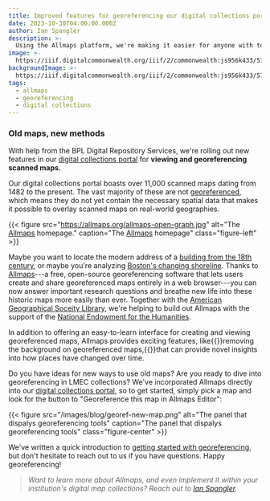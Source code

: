 ```yaml
---
title: Improved features for georeferencing our digital collections portal
date: 2023-10-30T04:00:00.000Z
author: Ian Spangler
description: >-
  Using the Allmaps platform, we're making it easier for anyone with to get started georeferencing maps in the Leventhal Center's collections
image: >-
  https://iiif.digitalcommonwealth.org/iiif/2/commonwealth:js956k433/574,619,8069,5665/pct:20/0/default.jpg
backgroundImage: >-
  https://iiif.digitalcommonwealth.org/iiif/2/commonwealth:js956k433/574,619,8069,5665/pct:20/0/default.jpg
tags:
  - allmaps
  - georeferencing
  - digital collections
---
```


### Old maps, new methods

With help from the BPL Digital Repository Services, we're rolling out new features in our [digital collections portal](https://collections.leventhalmap.org) for **viewing and georeferencing scanned maps.**

Our digital collections portal boasts over 11,000 scanned maps dating from 1482 to the present. The vast majority of these are not [georeferenced](https://leventhalmap.org/projects/digital-projects/georeferencing), which means they do not yet contain the necessary spatial data that makes it possible to overlay scanned maps on real-world geographies.

{{< figure src="https://allmaps.org/allmaps-open-graph.jpg" alt="The [Allmaps](https://allmaps.org) homepage." caption="The [Allmaps](https://allmaps.org) homepage" class="figure-left" >}}

Maybe you want to locate the modern address of a [building from the 18th century](https://collections.leventhalmap.org/search/commonwealth:q524mv09k), or maybe you're analyzing [Boston's changing shoreline](https://collections.leventhalmap.org/search/commonwealth:x633f8662). Thanks to [Allmaps](https://www.leventhalmap.org/articles/bert-spaan-interview/)---a free, open-source georeferencing software that lets users create and share georeferenced maps entirely in a web browser---you can now answer important research questions and breathe new life into these historic maps more easily than ever. Together with the [American Geographical Soceity Library](https://uwm.edu/libraries/agsl/), we're helping to build out Allmaps with the support of the [National Endowment for the Humanities](https://www.neh.gov/blog/announcing-new-odh-awards-august-2023).

In addition to offering an easy-to-learn interface for creating and viewing georeferenced maps, Allmaps provides exciting features, like{{<popup img-src="/images/blog/allmaps-viewer-background.gif" target="blank" bib-src="https://viewer.allmaps.org/?url=https%3A%2F%2Fannotations.allmaps.org%2Fmanifests%2F66acd6743e51536d">}}removing the background on georeferenced maps,{{</popup>}}that can provide novel insights into how places have changed over time.

Do you have ideas for new ways to use old maps? Are you ready to dive into georeferencing in LMEC collections? We've incorporated Allmaps directly into our [digital collections portal](https://collections.leventhalmap.org), so to get started, simply pick a map and look for the button to "Georeference this map in Allmaps Editor":

{{< figure src="/images/blog/georef-new-map.png" alt="The panel that dispalys georeferencing tools" caption="The panel that dispalys georeferencing tools" class="figure-center" >}}

We've written a quick introduction to [getting started with georeferencing](https://leventhalmap.org/projects/digital-projects/georeferencing), but don't hesitate to reach out to us if you have questions. Happy georeferencing!

>*Want to learn more about Allmaps, and even implement it within your institution's digital map collections? Reach out to [Ian Spangler](https://www.leventhalmap.org/about/people/ian-spangler/).*
